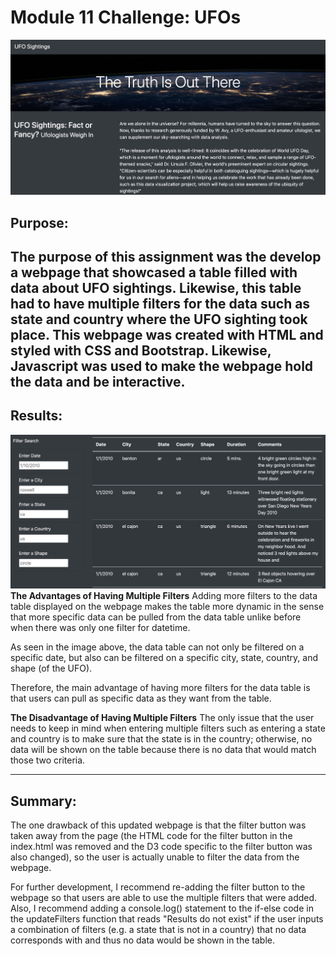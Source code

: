 # Module 11 Challenge: UFOs
![Webpage](https://github.com/mbroad1/Module-11-UFOs/blob/main/Analysis_Images/Webpage.png)
## Purpose:
The purpose of this assignment was the develop a webpage that showcased a table filled with data about UFO sightings. Likewise, this table had to have multiple filters for the data such as state and country where the UFO sighting took place. This webpage was created with HTML and styled with CSS and Bootstrap. Likewise, Javascript was used to make the webpage hold the data and be interactive.
---
## Results:
![Table](https://github.com/mbroad1/Module-11-UFOs/blob/main/Analysis_Images/Filtered_Table.png)
**The Advantages of Having Multiple Filters**
Adding more filters to the data table displayed on the webpage makes the table more dynamic in the sense that more specific data can be pulled from the data table unlike before when there was only one filter for datetime.

As seen in the image above, the data table can not only be filtered on a specific date, but also can be filtered on a specific city, state, country, and shape (of the UFO).

Therefore, the main advantage of having more filters for the data table is that users can pull as specific data as they want from the table.

**The Disadvantage of Having Multiple Filters**
The only issue that the user needs to keep in mind when entering multiple filters such as entering a state and country is to make sure that the state is in the country; otherwise, no data will be shown on the table because there is no data that would match those two criteria.

---
## Summary:
The one drawback of this updated webpage is that the filter button was taken away from the page (the HTML code for the filter button in the index.html was removed and the D3 code specific to the filter button was also changed), so the user is actually unable to filter the data from the webpage.

For further development, I recommend re-adding the filter button to the webpage so that users are able to use the multiple filters that were added. Also, I recommend adding a console.log() statement to the if-else code in the updateFilters function that reads "Results do not exist" if the user inputs a combination of filters (e.g. a state that is not in a country) that no data corresponds with and thus no data would be shown in the table.
